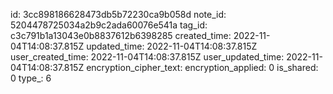 id: 3cc898186628473db5b72230ca9b058d
note_id: 5204478725034a2b9c2ada60076e541a
tag_id: c3c791b1a13043e0b8837612b6398285
created_time: 2022-11-04T14:08:37.815Z
updated_time: 2022-11-04T14:08:37.815Z
user_created_time: 2022-11-04T14:08:37.815Z
user_updated_time: 2022-11-04T14:08:37.815Z
encryption_cipher_text: 
encryption_applied: 0
is_shared: 0
type_: 6